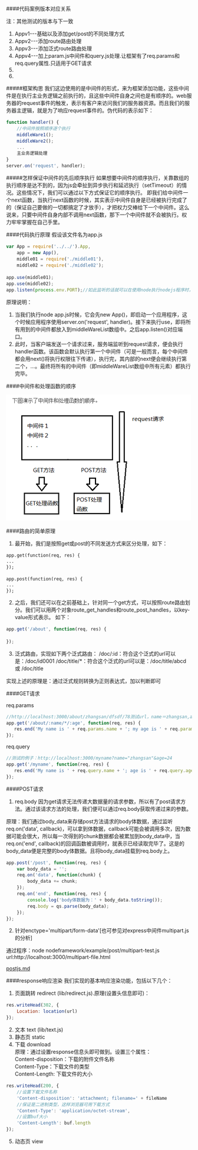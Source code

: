 ####代码案例版本对应关系

注：其他测试的版本与下一致
1. Appv1---基础以及添加get/post的不同处理方式
2. Appv2---添加route路由处理
3. Appv3---添加泛式route路由处理
4. Appv4---加上param.js中间件和query.js处理.让框架有了req.params和req.query属性.只适用于GET请求
5. 
5. 

#####框架构思
我们这边使用的是中间件的形式，来为框架添加功能，这些中间件是在执行主业务逻辑之前执行的，且这些中间件自身之间也是有顺序的。web服务器的request事件的触发，表示有客户来访问我们的服务器资源。而且我们的服务器主逻辑，就是为了响应request事件的。伪代码的表示如下：
```javascript
function handler() {
    //中间件按照顺序逐个执行
    middleWare1();
    middleWare2();
    ...
    主业务逻辑处理
}
server.on('request', handler);
```


#####怎样保证中间件的先后顺序执行
如果想要中间件的顺序执行，关靠数组的执行顺序是达不到的，因为js会牵扯到异步执行和延迟执行（setTimeout）的情况。这些情况下，我们可以通过以下方式保证它的顺序执行。
即我们给中间件一个next函数，当执行next函数的时候，其实表示中间件自身是已经被执行完成了的（保证自己要做的一切都搞定了才放手），才把权力交棒给下一个中间件。这么说来，只要中间件自身内部不调用next函数，那下一个中间件就不会被执行。权力牢牢掌握在自己手里。

####代码执行原理
假设该文件名为app.js
```javascript
var App = require('../../').App,
    app = new App(),
    middle01 = require('./middle01'),
    middle02 = require('./middle02');

app.use(middle01);
app.use(middle02);
app.listen(process.env.PORT);//如此监听的话就可以在使用node执行nodejs程序时，指定端口号
```

原理说明：

1. 当我们执行node app.js时候，它会先new App()，即启动一个应用程序，这个时候应用程序使用server.on('request', handler)。接下来执行use，即将所有用到的中间件都放入到middleWareList数组中。之后app.listen()对应端口。
2. 此时，当客户端发送一个请求过来，服务端监听到request请求，便会执行handler函数。该函数会默认执行第一个中间件（可是一般而言，每个中间件都会用next()将执行权限往下传递），执行完，其内部的next便会继续执行第二个，...。最终将所有的中间件（即middleWareList数组中所有元素）都执行完毕。

####中间件和处理函数的顺序

![alt text](./readme-imgs/request.png "Title")


####路由的简单原理
 1. 最开始，我们是按照get或post的不同发送方式来区分处理，如下：
 ```javacript
app.get(function(req, res) {
...
});

app.post(function(req, res) {
...
});
 ```
 
 2. 之后，我们还可以在之前基础上，针对同一个get方式，可以按照route路由划分。我们可以用两个对象route_get_handles和route_post_handles，以key-value形式表示。
  如下：
 ```javascript
app.get('/about', function(req, res) {

});
 ```
  
 3. 泛式路由，实现如下两个泛式路由：
/doc/:id：符合这个泛式的url可以是：/doc/id0001
/doc/title/*：符合这个泛式的url可以是：/doc/title/abcd 或 /doc/title

实现上述的原理是：通过泛式规则转换为正则表达式，加以判断即可

####GET请求
 
 req.params
 ```javascript
//http://localhost:3000/about/zhangsan/dfsdf/78测试url，name＝zhangsan,age=78
app.get('/about/:name/*/:age', function(req, res) {
    res.end('My name is ' + req.params.name + '; my age is ' + req.params.age);
});
 ```

 req.query
 ```javascript
//测试的例子：http://localhost:3000/myname?name="zhangsan"&age=24
app.get('/myname', function(req, res) {
    res.end('My name is ' + req.query.name + '; age is ' + req.query.age);
});
 ```

####POST请求

1. req.body
因为get请求无法传递大数据量的请求参数，所以有了post请求方法。通过该请求方法的处理，我们便可以通过req.body获取传递过来的参数。

原理：我们通过body_data来存储post方法请求的body体数据，通过监听req.on('data', callback)，可以拿到体数据，callback可能会被调用多次，因为数据可能会很大，所以每一次得到的chunk数据都会被累加到body_data中，当req.on('end', callback)的回调函数被调用时，就表示已经读取完毕了。这是的body_data便是完整的body体数据。且将body_data挂载到req.body上。
```javascript
app.post('/post', function(req, res) {
    var body_data = '';
    req.on('data', function(chunk) {
        body_data += chunk;
    });
    req.on('end', function(req, res) {
        console.log('body体数据为：' + body_data.toString());
        req.body = qs.parse(body_data);
    });
});
```

2. 针对enctype='multipart/form-data'[也可参见对express中间件multipart.js的分析]

通过程序：node nodeframework/example/post/multipart-test.js
url:http://localhost:3000/multipart-file.html

[postjs.md](./postjs.md "关于postjs插件的详细解释")

####response响应渲染
我们实现的基本响应渲染功能，包括以下几个：
1. 页面跳转 redirect (lib/redirect.js).原理(设置头信息即可)：
```javascript
res.writeHead(302, {
    Location: location(url)
});
```

2. 文本 text (lib/text.js)
3. 静态页 static
4. 下载 download
<br>原理：通过设置response信息头即可做到。设置三个属性：
<br>Content-disposition：下载的附件文件名称
<br>Content-Type：下载文件的类型
<br>Content-Length: 下载文件的大小
```javascript
res.writeHead(200, {
    //设置下载文件名称
    'Content-disposition': 'attachment; filename=' + fileName
    //保证是二进制类型，这样浏览器可用下载方式
    'Content-Type': 'application/octet-stream',
    //设置buf大小
    'Content-Length': buf.length
});
```

5. 动态页 view






















